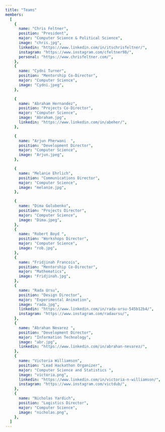 ```yaml
---
title: "Teams"
members:
  [
    {
      name: "Chris Feltner",
      position: "President",
      major: "Computer Science & Political Science",
      image: "chris.jpg",
      linkedin: "https://www.linkedin.com/in/itschrisfeltner/",
      instagram: "https://www.instagram.com/cfeltner98/",
      personal: "https://www.chrisfeltner.com/",
    },
    {
      name: "Cydni Turner",
      position: "Mentorship Co-Director",
      major: "Computer Science",
      image: "Cydni.jpeg",
    },

    {
      name: "Abraham Hernandez",
      position: "Projects Co-Director",
      major: "Computer Science",
      image: "Abraham.jpg",
      linkedin: "https://www.linkedin.com/in/abeher/",
    },

    {
      name: "Arjun Pherwani  ",
      position: "Development Director",
      major: "Computer Science",
      image: "Arjun.jpeg",
    },

    {
      name: "Melanie Ehrlich",
      position: "Communications Director",
      major: "Computer Science",
      image: "melanie.jpg",
    },

    {
      name: "Dima Golubenko",
      position: "Projects Director",
      major: "Computer Science",
      image: "Dima.jpeg",
    },
    {
      name: "Robert Boyd ",
      position: "Workshops Director",
      major: "Computer Science",
      image: "rob.jpg",
    },
    {
      name: "Fridjinah Francois",
      position: "Mentorship Co-Director",
      major: "Mathematics",
      image: "Fridjinah.jpg",
    },
    {
      name: "Rada Ursu",
      position: "Design Director",
      major: "Experimental Animation",
      image: "rada.jpg",
      linkedin: "https://www.linkedin.com/in/rada-ursu-545b12b4/",
      instagram: "https://www.instagram.com/radaursu/",
    },
    {
      name: "Abrahan Nevarez ",
      position: "Development Director",
      major: "Information Technology",
      image: "abr.jpg",
      linkedin: "https://www.linkedin.com/in/abrahan-nevarez/",
    },
    {
      name: "Victoria Williamson",
      position: "Lead Hackathon Organizer",
      major: "Computer Science and Statistics ",
      image: "victoria.png",
      linkedin: "https://www.linkedin.com/in/victoria-n-williamson/",
      instagram: "https://www.instagram.com/victdub/",
    },
    {
      name: "Nicholas Yardich",
      position: "Logistics Director",
      major: "Computer Science",
      image: "nicholas.png",
    },
  ]
---
```

